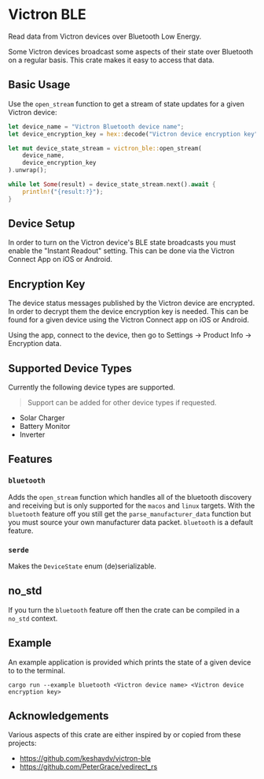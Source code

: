 # Victron BLE

Read data from Victron devices over Bluetooth Low Energy.

Some Victron devices broadcast some aspects of their state over Bluetooth on a regular basis. This crate makes it easy to access that data.

## Basic Usage

Use the `open_stream` function to get a stream of state updates for a given
Victron device:

```rust
let device_name = "Victron Bluetooth device name";
let device_encryption_key = hex::decode("Victron device encryption key").unwrap();

let mut device_state_stream = victron_ble::open_stream(
    device_name, 
    device_encryption_key
).unwrap();

while let Some(result) = device_state_stream.next().await {
    println!("{result:?}");
}
```

## Device Setup

In order to turn on the Victron device's BLE state broadcasts you must enable the "Instant Readout"
setting. This can be done via the Victron Connect App on iOS or Android.

## Encryption Key

The device status messages published by the Victron device are encrypted. In order
to decrypt them the device encryption key is needed. This can be found for a given
device using the Victron Connect app on iOS or Android.

Using the app, connect to the device, then go to Settings -> Product Info -> Encryption data.

## Supported Device Types

Currently the following device types are supported.

> Support can be added for other device types if requested.

- Solar Charger
- Battery Monitor
- Inverter

## Features

### `bluetooth`

Adds the `open_stream` function which handles all of the bluetooth discovery and receiving but is only supported for the `macos` and `linux` targets. With the `bluetooth` feature off you still get the `parse_manufacturer_data` function but you must source your own manufacturer data packet. `bluetooth` is a default feature.

### `serde`

Makes the `DeviceState` enum (de)serializable.

## no_std

If you turn the `bluetooth` feature off then the crate can be compiled in a `no_std` context.

## Example

An example application is provided which prints the state of a given device to to the terminal.

```
cargo run --example bluetooth <Victron device name> <Victron device encryption key>
```

## Acknowledgements

Various aspects of this crate are either inspired by or copied from these
projects:

- <https://github.com/keshavdv/victron-ble>
- <https://github.com/PeterGrace/vedirect_rs>



